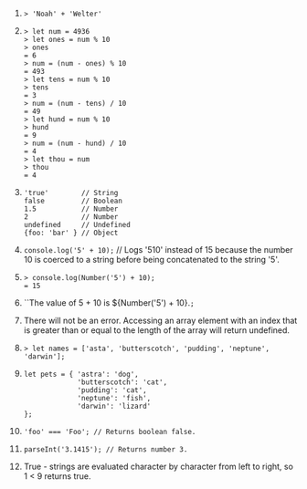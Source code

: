 1. `> 'Noah' + 'Welter'`

2. ```
   > let num = 4936
   > let ones = num % 10
   > ones
   = 6
   > num = (num - ones) % 10
   = 493
   > let tens = num % 10
   > tens
   = 3
   > num = (num - tens) / 10
   = 49
   > let hund = num % 10
   > hund
   = 9
   > num = (num - hund) / 10
   = 4
   > let thou = num
   > thou
   = 4
   ```

3. ```
   'true'        // String
   false         // Boolean
   1.5           // Number
   2             // Number
   undefined     // Undefined
   {foo: 'bar' } // Object
   ```

4. `console.log('5' + 10);` // Logs '510' instead of 15 because the number 10 is coerced to a string before being concatenated to the string '5'.

5. ```
   > console.log(Number('5') + 10);
   = 15
   ```

6. ``The value of 5 + 10 is ${Number('5') + 10}.`;`

7. There will not be an error. Accessing an array element with an index that is greater than or equal to the length of the array will return undefined.

8. `> let names = ['asta', 'butterscotch', 'pudding', 'neptune', 'darwin'];`

9. ```
   let pets = { 'astra': 'dog',
                'butterscotch': 'cat',
                'pudding': 'cat',
                'neptune': 'fish',
                'darwin': 'lizard'
   };
   ```

10. `'foo' === 'Foo'; // Returns boolean false.`

11. `parseInt('3.1415'); // Returns number 3.`

12. True - strings are evaluated character by character from left to right, so 1 < 9 returns true.
